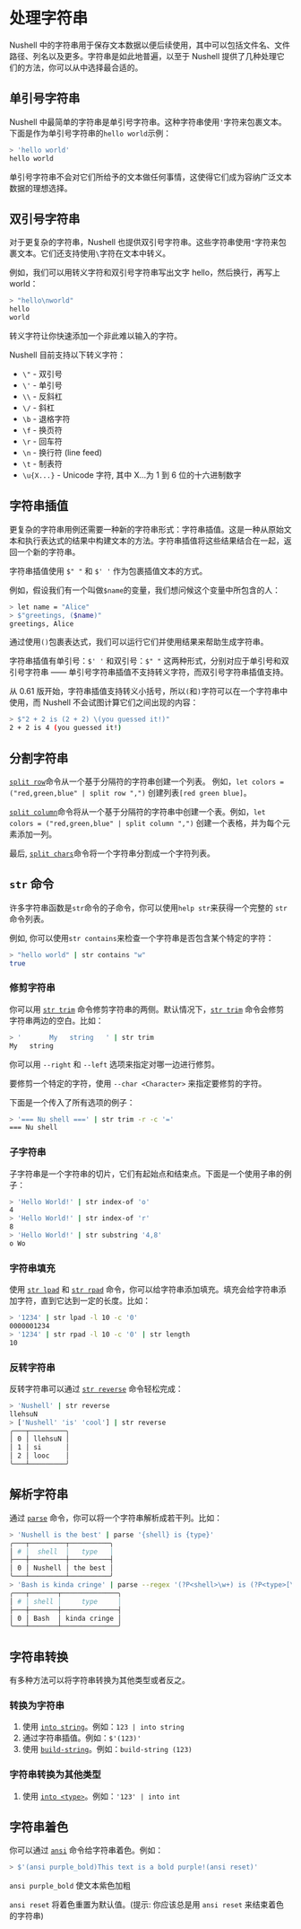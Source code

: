 # 处理字符串

Nushell 中的字符串用于保存文本数据以便后续使用，其中可以包括文件名、文件路径、列名以及更多。字符串是如此地普遍，以至于 Nushell 提供了几种处理它们的方法，你可以从中选择最合适的。

## 单引号字符串

Nushell 中最简单的字符串是单引号字符串。这种字符串使用`'`字符来包裹文本。下面是作为单引号字符串的`hello world`示例：

```sh
> 'hello world'
hello world
```

单引号字符串不会对它们所给予的文本做任何事情，这使得它们成为容纳广泛文本数据的理想选择。

## 双引号字符串

对于更复杂的字符串，Nushell 也提供双引号字符串。这些字符串使用`"`字符来包裹文本。它们还支持使用`\`字符在文本中转义。

例如，我们可以用转义字符和双引号字符串写出文字 hello，然后换行，再写上 world：

```sh
> "hello\nworld"
hello
world
```

转义字符让你快速添加一个非此难以输入的字符。

Nushell 目前支持以下转义字符：

- `\"` - 双引号
- `\'` - 单引号
- `\\` - 反斜杠
- `\/` - 斜杠
- `\b` - 退格字符
- `\f` - 换页符
- `\r` - 回车符
- `\n` - 换行符 (line feed)
- `\t` - 制表符
- `\u{X...}` - Unicode 字符, 其中 X...为 1 到 6 位的十六进制数字

## 字符串插值

更复杂的字符串用例还需要一种新的字符串形式：字符串插值。这是一种从原始文本和执行表达式的结果中构建文本的方法。字符串插值将这些结果结合在一起，返回一个新的字符串。

字符串插值使用 `$" "` 和 `$' '` 作为包裹插值文本的方式。

例如，假设我们有一个叫做`$name`的变量，我们想问候这个变量中所包含的人：

```sh
> let name = "Alice"
> $"greetings, ($name)"
greetings, Alice
```

通过使用`()`包裹表达式，我们可以运行它们并使用结果来帮助生成字符串。

字符串插值有单引号：`$' '` 和双引号：`$" "` 这两种形式，分别对应于单引号和双引号字符串 —— 单引号字符串插值不支持转义字符，而双引号字符串插值支持。

从 0.61 版开始，字符串插值支持转义小括号，所以`(`和`)`字符可以在一个字符串中使用，而 Nushell 不会试图计算它们之间出现的内容：

```sh
> $"2 + 2 is (2 + 2) \(you guessed it!)"
2 + 2 is 4 (you guessed it!)
```

## 分割字符串

[`split row`](/commands/docs/split_row.md)命令从一个基于分隔符的字符串创建一个列表。
例如，`let colors = ("red,green,blue" | split row ",")` 创建列表`[red green blue]`。

[`split column`](/commands/docs/split_column.md)命令将从一个基于分隔符的字符串中创建一个表。例如，`let colors = ("red,green,blue" | split column ",")` 创建一个表格，并为每个元素添加一列。

最后, [`split chars`](/commands/docs/split_chars.md)命令将一个字符串分割成一个字符列表。

## `str` 命令

许多字符串函数是`str`命令的子命令，你可以使用`help str`来获得一个完整的 `str` 命令列表。

例如, 你可以使用`str contains`来检查一个字符串是否包含某个特定的字符：

```sh
> "hello world" | str contains "w"
true
```

### 修剪字符串

你可以用 [`str trim`](/commands/docs/str_trim.md) 命令修剪字符串的两侧。默认情况下，[`str trim`](/commands/docs/str_trim.md) 命令会修剪字符串两边的空白。比如：

```sh
> '       My   string   ' | str trim
My   string
```

你可以用 `--right` 和 `--left` 选项来指定对哪一边进行修剪。

要修剪一个特定的字符，使用 `--char <Character>` 来指定要修剪的字符。

下面是一个传入了所有选项的例子：

```sh
> '=== Nu shell ===' | str trim -r -c '='
=== Nu shell
```

### 子字符串

子字符串是一个字符串的切片，它们有起始点和结束点。下面是一个使用子串的例子：

```sh
> 'Hello World!' | str index-of 'o'
4
> 'Hello World!' | str index-of 'r'
8
> 'Hello World!' | str substring '4,8'
o Wo
```

### 字符串填充

使用 [`str lpad`](/commands/docs/str_lpad.md) 和 [`str rpad`](/commands/docs/str_rpad.md) 命令，你可以给字符串添加填充。填充会给字符串添加字符，直到它达到一定的长度。比如：

```sh
> '1234' | str lpad -l 10 -c '0'
0000001234
> '1234' | str rpad -l 10 -c '0' | str length
10
```

### 反转字符串

反转字符串可以通过 [`str reverse`](/commands/docs/str_reverse.md) 命令轻松完成：

```sh
> 'Nushell' | str reverse
llehsuN
> ['Nushell' 'is' 'cool'] | str reverse
╭───┬─────────╮
│ 0 │ llehsuN │
│ 1 │ si      │
│ 2 │ looc    │
╰───┴─────────╯
```

## 解析字符串

通过 [`parse`](/commands/docs/parse.md) 命令，你可以将一个字符串解析成若干列。比如：

```sh
> 'Nushell is the best' | parse '{shell} is {type}'
╭───┬─────────┬──────────╮
│ # │  shell  │   type   │
├───┼─────────┼──────────┤
│ 0 │ Nushell │ the best │
╰───┴─────────┴──────────╯
> 'Bash is kinda cringe' | parse --regex '(?P<shell>\w+) is (?P<type>[\w\s]+)'
╭───┬───────┬──────────────╮
│ # │ shell │     type     │
├───┼───────┼──────────────┤
│ 0 │ Bash  │ kinda cringe │
╰───┴───────┴──────────────╯
```

## 字符串转换

有多种方法可以将字符串转换为其他类型或者反之。

### 转换为字符串

1. 使用 [`into string`](/commands/docs/into_string.md)。例如：`123 | into string`
2. 通过字符串插值。例如：`$'(123)'`
3. 使用 [`build-string`](/commands/docs/build-string.md)。例如：`build-string (123)`

### 字符串转换为其他类型

1. 使用 [`into <type>`](/commands/docs/into.md)。例如：`'123' | into int`

## 字符串着色

你可以通过 [`ansi`](/commands/docs/ansi.md) 命令给字符串着色。例如：

```sh
> $'(ansi purple_bold)This text is a bold purple!(ansi reset)'
```

`ansi purple_bold` 使文本紫色加粗

`ansi reset` 将着色重置为默认值。(提示: 你应该总是用 `ansi reset` 来结束着色的字符串)
